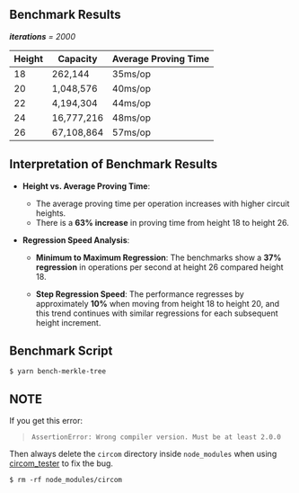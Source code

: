 ## Benchmark Results
***iterations** = 2000*

| Height | Capacity  | Average Proving Time |
|--------|---------- |------------------------|
| 18     | 262,144   | 35ms/op                |
| 20     | 1,048,576 | 40ms/op                |
| 22     | 4,194,304 | 44ms/op                |
| 24     | 16,777,216| 48ms/op                |
| 26     | 67,108,864| 57ms/op                |


## Interpretation of Benchmark Results

- **Height vs. Average Proving Time**: 
  - The average proving time per operation increases with higher circuit heights. 
  - There is a **63% increase** in proving time from height 18 to height 26.

- **Regression Speed Analysis**:
  - **Minimum to Maximum Regression**: The benchmarks show a **37% regression** in operations per second at height 26 compared height 18.

  - **Step Regression Speed**: The performance regresses by approximately **10%** when moving from height 18 to height 20, and this trend continues with similar regressions for each subsequent height increment.


## Benchmark Script
```shell
$ yarn bench-merkle-tree
```
## NOTE
If you get this error:
> `AssertionError: Wrong compiler version. Must be at least 2.0.0`

Then always delete the `circom` directory inside `node_modules` when using [circom_tester](https://www.npmjs.com/package/circom_tester) to fix the bug.

```shell
$ rm -rf node_modules/circom
```